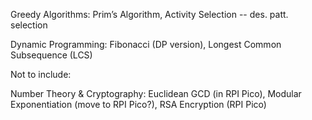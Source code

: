 
Greedy Algorithms: Prim’s Algorithm, Activity Selection -- des. patt. selection

Dynamic Programming: Fibonacci (DP version), Longest Common Subsequence (LCS)


Not to include:

Number Theory & Cryptography:  Euclidean GCD (in RPI Pico), Modular Exponentiation (move to RPI Pico?), RSA Encryption (RPI Pico)
